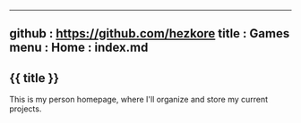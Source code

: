 -----------------------------------------------------------------------------
github  : https://github.com/hezkore
title   : Games
menu    :
	Home	: index.md
-----------------------------------------------------------------------------

## {{ title }} 

This is my person homepage, where I'll organize and store my current projects.